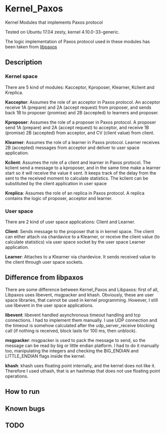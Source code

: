 # Kernel_Paxos
Kernel Modules that implements Paxos protocol

Tested on Ubuntu 17.04 zesty, kernel 4.10.0-33-generic.

The logic implementation of Paxos protocol used in these modules has been taken from [libpaxos](http://libpaxos.sourceforge.net/)

## Description
### Kernel space
There are 5 kind of modules: Kacceptor, Kproposer, Klearner, Kclient and Kreplica.

<b> Kacceptor</b>: Assumes the role of an acceptor in Paxos protocol. An acceptor receive 1A (prepare) and 2A (accept request) from proposer, and sends back 1B to proposer (promise) and 2B (accepted) to learners and proposer.

<b> Kproposer</b>: Assumes the role of a proposer in Paxos protocol. A proposer send 1A (prepare) and 2A (accept request) to acceptor, and receive 1B (promise) 2B (accepted) from acceptor, and CV (client value) from client.

<b> Klearner</b>: Assumes the role of a learner in Paxos protocol.
Learner receives 2B (accepted) messages from acceptor and deliver to user space application.

<b> Kclient</b>: Assumes the role of a client and learner in Paxos protocol. The kclient send a message to a kproposer, and
in the same time make a learner start so it will receive the value it sent. It keeps track of the delay from the sent to the received moment to calculate statistics. The kclient can be substituted by the client application in user space

<b> Kreplica</b>: Assumes the role of an replica in Paxos protocol. A replica contains the logic of proposer, acceptor and learner.

### User space

There are 2 kind of user space applications: Client and Learner.

<b> Client</b>: Sends message to the proposer that is in kernel space. The client can either attach via chardavice to a Klearner, or receive the client value (to calculate statistics) via user space socket by the user space Learner application.

<b> Learner</b>: Attaches to a Klearner via chardevice. It sends received value to the client through user space sockets.

## Difference from libpaxos

There are some difference between Kernel_Paxos and Libpaxos: first of all, Libpaxos uses libevent, msgpacker and khash.
Obviously, these are user space libraries, that cannot be used in kernel programming. However, I still use libevent in the user space applications.

<b> libevent</b>: libevent handled asynchronous timeout handling and tcp connections. I had to implement them manually. I use UDP connection and the timeout is somehow calculated after the udp_server_receive blocking call (if nothing is received, block lasts for 100 ms, then unblock).

<b> msgpacker</b>: msgpacker is used to pack the message to send, so the message can be read by big or little endian platform. I had to do it manually too, manipulating the integers and checking the BIG_ENDIAN and LITTLE_ENDIAN flags inside the kernel.

<b> khash</b>: khash uses floating point internally, and the kernel does not like it. Therefore I used uthash, that is an hashmap that does not use floating point operations.

## How to run

## Known bugs

## TODO
